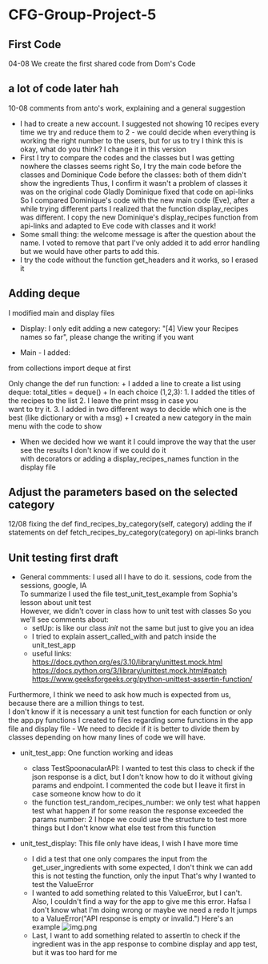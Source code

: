 # CFG-Group-Project-5
## First Code
04-08 We create the first shared code from Dom's Code
## a lot of code later hah
10-08 comments from anto's work, explaining and a general suggestion
+ I had to create a new account. I suggested not showing 10 recipes every time we try and reduce them to 2 - we could 
decide when everything is working the right number to the users, but for us to try I think this is okay,
what do you think? I change it in this version
+ First I try to compare the codes and the classes but I was getting nowhere the classes seems right
So, I try the main code before the classes and Dominique Code before the classes: 
both of them didn't show the ingredients 
Thus, I confirm it wasn't a problem of classes it was on the original code
Gladly Dominique fixed that code on api-links So I compared Dominique's code with the new main code (Eve), 
after a while trying different parts I realized that the function display_recipes was different. 
I copy the new Dominique's display_recipes function from api-links and adapted to Eve code with classes and it work!
+ Some small thing: the welcome message is after the question about the name. I voted to remove that part
I've only added it to add error handling but we would have other parts to add this.
+ I try the code without the function get_headers and it works, so I erased it

## Adding deque

I modified main and display files

+ Display: I only edit adding a new category: "[4] View your Recipes names so far", please change the writing if you want

+ Main - I added:

from collections import deque at first

Only change the def run function:
    + I added a line to create a list using deque: total_titles = deque()
    + In each choice (1,2,3): 1. I added the titles of the recipes to the list 2. I leave the print mssg in case you  
want to try it. 3. I added in two different ways to decide which one is the best (like dictionary or with a msg)
    + I created a new category in the main menu with the code to show 

+ When we decided how we want it I could improve the way that the user see the results I don't know if we could do it   
with decorators or adding a display_recipes_names function in the display file

## Adjust the parameters based on the selected category

12/08
fixing the  def find_recipes_by_category(self, category) adding the if statements on 
def fetch_recipes_by_category(category) on api-links branch

## Unit testing first draft

+ General commments:
I used all I have to do it. sessions, code from the sessions, google, IA  
To summarize I used the file test_unit_test_example from Sophia's lesson about unit test  
However, we didn't cover in class how to unit test with classes So you we'll see comments about:
    + setUp: is like our class _init_ not the same but just to give you an idea
    + I tried to explain assert_called_with and patch inside the unit_test_app
    + useful links: 
https://docs.python.org/es/3.10/library/unittest.mock.html
https://docs.python.org/3/library/unittest.mock.html#patch
https://www.geeksforgeeks.org/python-unittest-assertin-function/

Furthermore, I think we need to ask how much is expected from us, because there are a million things to test.  
I don't know if it is necessary a unit test function for each function or only the app.py functions
I created to files regarding some functions in the app file and display file - 
We need to decide if it is better to divide them by classes depending on how many lines of code we will have.

+ unit_test_app: One function working and ideas
    + class TestSpoonacularAPI:
I wanted to test this class to check if the json response is a dict,
but I don't know how to do it without giving params and endpoint. 
I commented the code but I leave it first in case someone know how to do it
    + the function test_random_recipes_number:
we only test what happen test what happen if for some reason the response exceeded the params number: 2
I hope we could use the structure to test more things but I don't know what else test from this function
  
+ unit_test_display: This file only have ideas, I wish I have more time
    + I did a test that one only compares the input from the get_user_ingredients with some expected,
I don't think we can add this is not testing the function, only the input
That's why I wanted to test the ValueError
    +  I wanted to add something related to this ValueError, but I can't.
Also, I couldn't find a way for the app to give me this error. 
Hafsa I don't know what I'm doing wrong or maybe we need a redo
It jumps to a ValueError("API response is empty or invalid.") 
Here's an example 
![img.png](img.png)
    + Last, I want to add something related to assertIn to check if the ingredient was in the app response to combine
display and app test, but it was too hard for me




